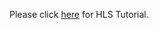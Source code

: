 Please click [here](https://akshaykamath.notion.site/HLS-Tutorial-dc7e388dc31641fba5002012e3e69204) for HLS Tutorial.
